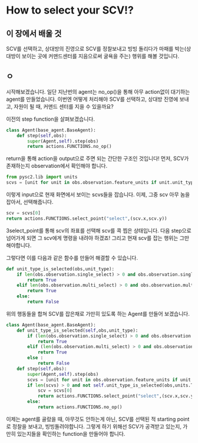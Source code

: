 # How to select your SCV!?

## 이 장에서 배울 것

SCV를 선택하고, 상대방의 진영으로 SCV를 정찰보내고 빙빙 돌리다가 마패를 박는\(상대방이 보이는 곳에 커맨드센터를 지음으로써 굴욕을 주는\) 행위를 해볼 것입니다.

## ㅇ

시작해보겠습니다. 일단 지난번의 agent는 no\_op\(\)을 통해 아무 action없이 대기하는 agent를 만들었습니다. 이번엔 어떻게 처리해야 SCV를 선택하고, 상대방 진영에 보내고, 자원이 될 때, 커맨드 센터를 지을 수 있을까요?

이전의 step function을 살펴보겠습니다.

```python
class Agent(base_agent.BaseAgent):
    def step(self,obs):
        super(Agent,self).step(obs)
        return actions.FUNCTIONS.no_op()
```

return을 통해 action을 output으로 주면 되는 간단한 구조인 것입니다! 먼저, SCV가 존재하는지 observation에서 확인해야 합니다.

```python
from pysc2.lib import units
scvs = [unit for unit in obs.observation.feature_units if unit.unit_type == units.Terran.SCV]
```

이렇게 input으로 현재 화면에서 보이는 scvs들을 잡습니다. 이제, 그중 scv 아무 놈을 잡아서, 선택해줍니다.

```python
scv = scvs[0]
return actions.FUNCTIONS.select_point("select",(scv.x,scv.y))
```

3select\_point를 통해 scv의 좌표를 선택해 scv를 콕 찝은 상태입니다. 다음 step으로 넘어가게 되면 그 scv에게 명령을 내려야 하겠죠! 그리고 현재 scv를 잡는 행위는 그만해야합니다.

그렇다면 이를 다음과 같은 함수를 만들어 해결할 수 있습니다.

```python
def unit_type_is_selected(obs,unit_type):
    if len(obs.observation.single_select) > 0 and obs.observation.single_select[0].unit_type == unit_type:
        return True
    elif len(obs.observation.multi_select) > 0 and obs.observation.multi_select[0].unit_type == unit_type:        
        return True
    else:
        return False
```

위의 행동들을 합쳐 SCV를 잡은채로 가만히 있도록 하는 Agent를 만들어 보겠습니다.

```python
class Agent(base_agent.BaseAgent):
    def unit_type_is_selected(self,obs,unit_type):
        if (len(obs.observation.single_select) > 0 and obs.observation.single_select[0].unit_type == unit_type):
            return True
        elif (len(obs.observation.multi_select) > 0 and obs.observation.multi_select[0].unit_type == unit_type):
            return True
        else :
            return False
    def step(self,obs):
        super(Agent,self).step(obs)
        scvs = [unit for unit in obs.observation.feature_units if unit.unit_type == units.Terran.SCV]
        if len(scvs) > 0 and not self.unit_type_is_selected(obs,units.Terran.SCV):
            scv = scvs[0]
            return actions.FUNCTIONS.select_point("select",(scv.x,scv.y))
        else:
            return actions.FUNCTIONS.no_op()
```

이제는 agent를 골랐을 때, 아무것도 안하는게 아닌, SCV를 선택된 적 starting point로  정찰을 보내고, 빙빙돌려야합니다. 그렇게 하기 위해선 SCV가 공격받고 있는지, 가만히 있는지들을 확인하는 function을 만들어야 합니다.

```python

```

